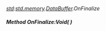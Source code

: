 _[std](../../modules/std/std-module.md):[std.memory](../../modules/std/std-memory.md).[DataBuffer](../../modules/std/std-memory-databuffer.md).OnFinalize_
##### Method OnFinalize:Void(  )
